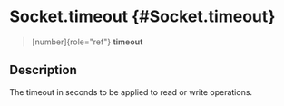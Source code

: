 Socket.timeout {#Socket.timeout}
==============

> [number]{role="ref"} **timeout**

Description
-----------

The timeout in seconds to be applied to read or write operations.
